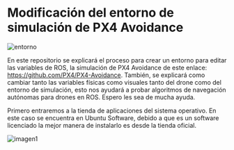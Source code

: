 # Modificación del entorno de simulación de PX4 Avoidance

![entorno](https://github.com/user-attachments/assets/174f89cf-5114-479b-a18e-3277a3dd28fe)

En este repositorio se explicará el proceso para crear un entorno para editar las variables de ROS, la simulación de PX4 Avoidance de este enlace: https://github.com/PX4/PX4-Avoidance.
También, se explicará como cambiar tanto las variables físicas como visuales tanto del drone como del entorno de simulación, esto nos ayudará a probar algoritmos de navegación autónomas para drones en ROS. Espero les sea de mucha ayuda.

Primero entraremos a la tienda de aplicaciones del sistema operativo. En este caso se encuentra en Ubuntu Software, debido a que es un software licenciado la mejor manera de instalarlo es desde la tienda oficial.

![imagen1](https://github.com/user-attachments/assets/bffad1a2-8ffe-4641-b6ea-807792d57613)

